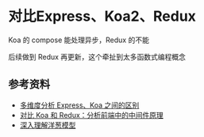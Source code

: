 # 对比Express、Koa2、Redux





Koa 的 compose 能处理异步，Redux 的不能



后续做到 Redux 再更新，这个牵扯到太多函数式编程概念







## 参考资料

- [多维度分析 Express、Koa 之间的区别](https://mp.weixin.qq.com/s?__biz=MzIyNDU2NTc5Mw==&mid=2247484704&idx=1&sn=145e6b9b3812ec39a06dcc79d2ac0d82&chksm=e80c4a6edf7bc378343e94e47ed2248f197ef6a47ec5c79953b53420f27498ac6cad3848f5a9&mpshare=1&scene=1&srcid=&sharer_sharetime=1584923014577&sharer_shareid=778ad5bf3b27e0078eb105d7277263f6#rd)
- [对比 Koa 和 Redux：分析前端中的中间件原理](https://mp.weixin.qq.com/s/MDUs23Avf1yV_3VMCyZOrg)
- [深入理解洋葱模型](https://mp.weixin.qq.com/s/L9cAdBZ9YDmtdEaX8v29jA)
